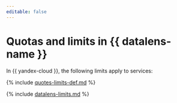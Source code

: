 ```yaml
---
editable: false
---
```



# Quotas and limits in {{ datalens-name }}



In {{ yandex-cloud }}, the following limits apply to services:

{% include [quotes-limits-def.md](../../_includes/quotes-limits-def.md) %}


{% include [datalens-limits.md](../../_includes/datalens/datalens-limits.md) %}
